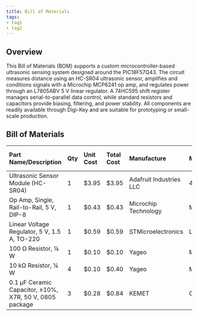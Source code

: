 ```yaml
---
title: Bill of Materials
tags:
- tag1
- tag2
---
```



## Overview
This Bill of Materials (BOM) supports a custom microcontroller-based ultrasonic sensing system designed around the PIC18F57Q43. The circuit measures distance using an HC-SR04 ultrasonic sensor, amplifies and conditions signals with a Microchip MCP6241 op amp, and regulates power through an L7805ABV 5 V linear regulator. A 74HC595 shift register manages serial-to-parallel data control, while standard resistors and capacitors provide biasing, filtering, and power stability. All components are readily available through Digi-Key and are suitable for prototyping or small-scale production.


## Bill of Materials 

| **Part Name/Description** | **Qty** | **Unit Cost** | **Total Cost** | **Manufacture** | **Manufacturer #** | **Vendor Link** |**Datasheet Link** | **Schematic Reference Designators** |
|:--------------------|:----|:---------------|:-----|:--------|:-----|:-----|:----|:-----|
| Ultrasonic Sensor Module (HC-SR04) | 1 | $3.95 | $3.95 | Adafruit Industries LLC | 4007 | [DigiKey](https://www.digikey.com/en/products/detail/adafruit-industries-llc/4007/9857020) | [Datasheet](https://cdn-learn.adafruit.com/downloads/pdf/ultrasonic-sonar-distance-sensors.pdf) | U10 | 5 V ultrasonic distance sensor |
| Op Amp, Single, Rail-to-Rail, 5 V, DIP-8 | 1 | $0.43 | $0.43 | Microchip Technology | MCP6241-E/P | [DigiKey](https://www.digikey.com/en/products/detail/microchip-technology/MCP6241-E-P/683249) | [Datasheet](https://ww1.microchip.com/downloads/aemDocuments/documents/OTH/ProductDocuments/DataSheets/21969b.pdf) | U3 | Low-power signal-conditioning op amp |
| Linear Voltage Regulator, 5 V, 1.5 A, TO-220 | 1 | $0.59 | $0.59 | STMicroelectronics | L7805ABV | [DigiKey](https://www.digikey.com/en/products/detail/stmicroelectronics/L7805ABV/634711) | [Datasheet](https://www.st.com/resource/en/datasheet/l7805.pdf) | U5 | 5 V regulator for system power |
| 100 Ω Resistor, ¼ W | 1 | $0.10 | $0.10 | Yageo | MFR-25FBF52-100R |  PRLTA 109 | n/a | R1 | Current limiting resistor |
| 10 kΩ Resistor, ¼ W | 4 | $0.10 | $0.40 | Yageo | MFR-25FBF52-10K | PRLTA 109 | n/a | R2, R3, R4, R5 | Biasing and pull-up resistors |
| 0.1 µF Ceramic Capacitor, ±10%, X7R, 50 V, 0805 package | 3 | $0.28 | $0.84 | KEMET | C0805F104K5RACTU | PRLTA 109 | n/a | C1, C2, C3 | Decoupling capacitors for power and op amp stability |

